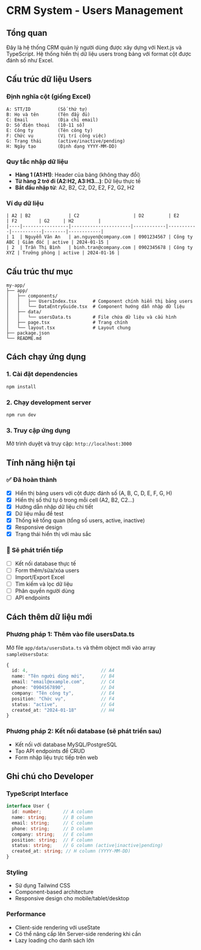 # CRM System - Users Management

## Tổng quan
Đây là hệ thống CRM quản lý người dùng được xây dựng với Next.js và TypeScript. Hệ thống hiển thị dữ liệu users trong bảng với format cột được đánh số như Excel.

## Cấu trúc dữ liệu Users

### Định nghĩa cột (giống Excel)
```
A: STT/ID          (Số thứ tự)
B: Họ và tên       (Tên đầy đủ)
C: Email           (Địa chỉ email)
D: Số điện thoại   (10-11 số)
E: Công ty         (Tên công ty)
F: Chức vụ         (Vị trí công việc)
G: Trạng thái      (active/inactive/pending)
H: Ngày tạo        (Định dạng YYYY-MM-DD)
```

### Quy tắc nhập dữ liệu
- **Hàng 1 (A1:H1)**: Header của bảng (không thay đổi)
- **Từ hàng 2 trở đi (A2:H2, A3:H3...)**: Dữ liệu thực tế
- **Bắt đầu nhập từ**: A2, B2, C2, D2, E2, F2, G2, H2

### Ví dụ dữ liệu
```
| A2 | B2              | C2                    | D2         | E2        | F2        | G2     | H2         |
|----|-----------------|----------------------|------------|-----------|-----------|--------|------------|
| 1  | Nguyễn Văn An   | an.nguyen@company.com | 0901234567 | Công ty ABC | Giám đốc | active | 2024-01-15 |
| 2  | Trần Thị Bình   | binh.tran@company.com | 0902345678 | Công ty XYZ | Trưởng phòng | active | 2024-01-16 |
```

## Cấu trúc thư mục
```
my-app/
├── app/
│   ├── components/
│   │   ├── UsersIndex.tsx      # Component chính hiển thị bảng users
│   │   └── DataEntryGuide.tsx  # Component hướng dẫn nhập dữ liệu
│   ├── data/
│   │   └── usersData.ts        # File chứa dữ liệu và cấu hình
│   ├── page.tsx                # Trang chính
│   └── layout.tsx              # Layout chung
├── package.json
└── README.md
```

## Cách chạy ứng dụng

### 1. Cài đặt dependencies
```bash
npm install
```

### 2. Chạy development server
```bash
npm run dev
```

### 3. Truy cập ứng dụng
Mở trình duyệt và truy cập: `http://localhost:3000`

## Tính năng hiện tại

### ✅ Đã hoàn thành
- [x] Hiển thị bảng users với cột được đánh số (A, B, C, D, E, F, G, H)
- [x] Hiển thị số thứ tự ô trong mỗi cell (A2, B2, C2...)
- [x] Hướng dẫn nhập dữ liệu chi tiết
- [x] Dữ liệu mẫu để test
- [x] Thống kê tổng quan (tổng số users, active, inactive)
- [x] Responsive design
- [x] Trạng thái hiển thị với màu sắc

### 🔄 Sẽ phát triển tiếp
- [ ] Kết nối database thực tế
- [ ] Form thêm/sửa/xóa users
- [ ] Import/Export Excel
- [ ] Tìm kiếm và lọc dữ liệu
- [ ] Phân quyền người dùng
- [ ] API endpoints

## Cách thêm dữ liệu mới

### Phương pháp 1: Thêm vào file usersData.ts
Mở file `app/data/usersData.ts` và thêm object mới vào array `sampleUsersData`:

```typescript
{
  id: 4,                           // A4
  name: "Tên người dùng mới",      // B4
  email: "email@example.com",      // C4
  phone: "0904567890",             // D4
  company: "Tên công ty",          // E4
  position: "Chức vụ",             // F4
  status: "active",                // G4
  created_at: "2024-01-18"         // H4
}
```

### Phương pháp 2: Kết nối database (sẽ phát triển sau)
- Kết nối với database MySQL/PostgreSQL
- Tạo API endpoints để CRUD
- Form nhập liệu trực tiếp trên web

## Ghi chú cho Developer

### TypeScript Interface
```typescript
interface User {
  id: number;        // A column
  name: string;      // B column  
  email: string;     // C column
  phone: string;     // D column
  company: string;   // E column
  position: string;  // F column
  status: string;    // G column (active|inactive|pending)
  created_at: string; // H column (YYYY-MM-DD)
}
```

### Styling
- Sử dụng Tailwind CSS
- Component-based architecture
- Responsive design cho mobile/tablet/desktop

### Performance
- Client-side rendering với useState
- Có thể nâng cấp lên Server-side rendering khi cần
- Lazy loading cho danh sách lớn
